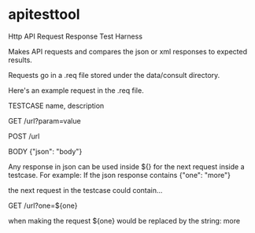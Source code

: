 # apitesttool 
Http API Request Response Test Harness

Makes API requests and compares the json or xml responses to expected results.

Requests go in a .req file stored under the data/consult directory.

Here's an example request in the .req file.

TESTCASE name, description

  GET /url?param=value

  POST /url

  BODY {"json": "body"}
  
Any response in json can be used inside ${} for the next request inside a testcase. For example:
If the json response contains {"one": "more"}

the next request in the testcase could contain...

GET /url?one=${one}

when making the request ${one} would be replaced by the string:  more
